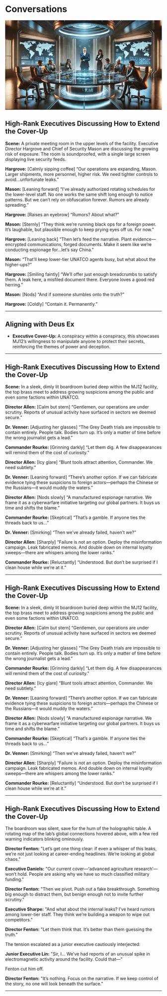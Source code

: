 # Conversations

![High-Rank Executives Discussing the Cover-Up: A tense boardroom scene with secretive, high-tech vibes.](./pic/thread-04-high-rank-cover-up-pic-01.webp)

## High-Rank Executives Discussing How to Extend the Cover-Up

**Scene:** A private meeting room in the upper levels of the facility. Executive Director Hargrove and Chief of Security Mason are discussing the growing risk of exposure. The room is soundproofed, with a single large screen displaying live security feeds.  

**Hargrove:** [Calmly sipping coffee] “Our operations are expanding, Mason. Larger shipments, more personnel, higher risk. We need tighter controls to avoid…unfortunate leaks.”  

**Mason:** [Leaning forward] “I’ve already authorized rotating schedules for the lower-level staff. No one works the same shift long enough to notice patterns. But we can’t rely on obfuscation forever. Rumors are already spreading.”  

**Hargrove:** [Raises an eyebrow] “Rumors? About what?”  

**Mason:** [Sternly] “They think we’re running black ops for a foreign power. It’s laughable, but plausible enough to keep prying eyes off us. For now.”  

**Hargrove:** [Leaning back] “Then let’s feed the narrative. Plant evidence—encrypted communications, forged documents. Make it seem like we’re conducting espionage for...let’s say China.”  

**Mason:** “That’ll keep lower-tier UNATCO agents busy, but what about the higher-ups?”  

**Hargrove:** [Smiling faintly] “We’ll offer just enough breadcrumbs to satisfy them. A leak here, a misfiled document there. Everyone loves a good red herring.”  

**Mason:** [Nods] “And if someone stumbles onto the truth?”  

**Hargrove:** [Coldly] “Contain it. Permanently.”

---

## Aligning with Deus Ex

- **Executive Cover-Up:** A conspiracy within a conspiracy, this showcases MJ12’s willingness to manipulate anyone to protect their secrets, reinforcing the themes of power and deception.  

---

## High-Rank Executives Discussing How to Extend the Cover-Up

**Scene:** In a sleek, dimly lit boardroom buried deep within the MJ12 facility, the top brass meet to address growing suspicions among the public and even some factions within UNATCO.  

**Director Allen:** [Calm but stern] “Gentlemen, our operations are under scrutiny. Reports of unusual activity have surfaced in sectors we deemed secure.”  

**Dr. Venner:** [Adjusting her glasses] “The Grey Death trials are impossible to contain entirely. People talk. Bodies turn up. It’s only a matter of time before the wrong journalist gets a lead.”  

**Commander Rourke:** [Grinning darkly] “Let them dig. A few disappearances will remind them of the cost of curiosity.”  

**Director Allen:** [Icy glare] “Blunt tools attract attention, Commander. We need subtlety.”  

**Dr. Venner:** [Leaning forward] “There’s another option. If we can fabricate evidence tying these suspicions to foreign actors—perhaps the Chinese or the Russians—it would muddy the waters.”  

**Director Allen:** [Nods slowly] “A manufactured espionage narrative. We frame it as a cyberwarfare initiative targeting our global partners. It buys us time and shifts the blame.”  

**Commander Rourke:** [Skeptical] “That’s a gamble. If anyone ties the threads back to us…”  

**Dr. Venner:** [Smirking] “Then we’ve already failed, haven’t we?”  

**Director Allen:** [Sharply] “Failure is not an option. Deploy the misinformation campaign. Leak fabricated memos. And double down on internal loyalty sweeps—there are whispers among the lower ranks.”  

**Commander Rourke:** [Reluctantly] “Understood. But don’t be surprised if I clean house while we’re at it.”  

---

## High-Rank Executives Discussing How to Extend the Cover-Up

**Scene:** In a sleek, dimly lit boardroom buried deep within the MJ12 facility, the top brass meet to address growing suspicions among the public and even some factions within UNATCO.  

**Director Allen:** [Calm but stern] “Gentlemen, our operations are under scrutiny. Reports of unusual activity have surfaced in sectors we deemed secure.”  

**Dr. Venner:** [Adjusting her glasses] “The Grey Death trials are impossible to contain entirely. People talk. Bodies turn up. It’s only a matter of time before the wrong journalist gets a lead.”  

**Commander Rourke:** [Grinning darkly] “Let them dig. A few disappearances will remind them of the cost of curiosity.”  

**Director Allen:** [Icy glare] “Blunt tools attract attention, Commander. We need subtlety.”  

**Dr. Venner:** [Leaning forward] “There’s another option. If we can fabricate evidence tying these suspicions to foreign actors—perhaps the Chinese or the Russians—it would muddy the waters.”  

**Director Allen:** [Nods slowly] “A manufactured espionage narrative. We frame it as a cyberwarfare initiative targeting our global partners. It buys us time and shifts the blame.”  

**Commander Rourke:** [Skeptical] “That’s a gamble. If anyone ties the threads back to us…”  

**Dr. Venner:** [Smirking] “Then we’ve already failed, haven’t we?”  

**Director Allen:** [Sharply] “Failure is not an option. Deploy the misinformation campaign. Leak fabricated memos. And double down on internal loyalty sweeps—there are whispers among the lower ranks.”  

**Commander Rourke:** [Reluctantly] “Understood. But don’t be surprised if I clean house while we’re at it.”  

---

## High-Rank Executives Discussing How to Extend the Cover-Up

The boardroom was silent, save for the hum of the holographic table. A rotating map of the lab’s global connections hovered above, with a few red warning indicators blinking ominously.

**Director Fenton:** "Let’s get one thing clear: if even a whisper of this leaks, we’re not just looking at career-ending headlines. We’re looking at global chaos."

**Executive Daniels:** "Our current cover—‘advanced agriculture research’—won’t hold. People are asking why we have so much classified military funding."

**Director Fenton:** "Then we pivot. Push out a fake breakthrough. Something big enough to distract them, but benign enough not to invite further scrutiny."

**Executive Sharpe:** "And what about the internal leaks? I’ve heard rumors among lower-tier staff. They think we’re building a weapon to wipe out competitors."

**Director Fenton:** "Let them think that. It’s better than them guessing the truth."

The tension escalated as a junior executive cautiously interjected:

**Junior Executive Lin:** "Sir, I... We’ve had reports of an unusual spike in electromagnetic activity around the facility. Could that—"

Fenton cut him off.

**Director Fenton:** "It’s nothing. Focus on the narrative. If we keep control of the story, no one will look beneath the surface."

---
